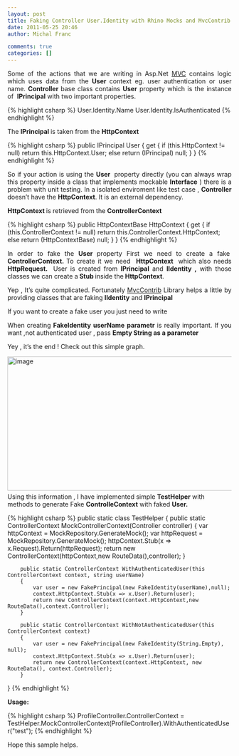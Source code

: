 ```yaml
---
layout: post
title: Faking Controller User.Identity with Rhino Mocks and MvcContrib. Unit Tests in Asp.Net Mvc
date: 2011-05-25 20:46
author: Michal Franc

comments: true
categories: []
---
```

<p align="justify">Some of the actions that we are writing in Asp.Net <a href="http://www.asp.net/mvc">MVC</a> contains logic which uses data from the <strong>User </strong>context eg. user authentication or user name. <strong>Controller </strong>base class contains <strong>User</strong> property which is the instance of  <strong>IPrincipal</strong> with two important properties.</p>


{% highlight csharp %}
User.Identity.Name
User.Identity.IsAuthenticated
{% endhighlight %}

<p align="justify">The <strong>IPrincipal </strong>is taken from the <strong>HttpContext</strong></p>


{% highlight csharp %}
    public IPrincipal User
    {
      get
      {
        if (this.HttpContext != null)
          return this.HttpContext.User;
        else
          return (IPrincipal) null;
      }
    }
{% endhighlight %}

<p align="justify">So if your action is using the <strong>User  </strong>property directly (you can always wrap this property inside a class that implements mockable <strong>Interface</strong> ) there is a problem with unit testing. In a isolated enviroment like test case , <strong>Controller</strong> doesn’t have the <strong>HttpContext</strong>. It is an external dependency.</p>
<p align="justify"><strong>HttpContext </strong>is retrieved from the <strong>ControllerContext</strong></p>


{% highlight csharp %}
    public HttpContextBase HttpContext
    {
      get
      {
        if (this.ControllerContext != null)
          return this.ControllerContext.HttpContext;
        else
          return (HttpContextBase) null;
      }
    }
{% endhighlight %}

<p align="justify">In order to fake the <strong>User </strong>property First we need to create a fake  <strong>ControllerContext. </strong>To create it we need  <strong>HttpContext  </strong>which also needs <strong>HttpRequest. </strong><strong> </strong>User is created from <strong>IPrincipal</strong> and <strong>IIdentity ,</strong> with those classes we can create a<strong> Stub </strong>inside the<strong> HttpContext</strong>.</p>
<p align="justify">Yep , It’s quite complicated. Fortunately <a href="http://mvccontrib.codeplex.com/">MvcContrib</a> Library helps a little by providing classes that are faking <strong>IIdentity</strong> and <strong>IPrincipal</strong></p>
<p align="justify">If you want to create a fake user you just need to write</p>

<p align="justify">When creating <strong>FakeIdentity</strong> <strong>userName</strong> <strong>parametr</strong> is really important. If you want ,not authenticated user , pass <strong>Empty String as a parameter</strong></p>

<p align="justify"></p>
<p align="justify">Yey , it’s the end ! Check out this simple graph.</p>
<p align="justify"><a href="http://lammichalfranc.files.wordpress.com/2011/05/image.png"><img style="background-image: none; padding-left: 0; padding-right: 0; display: inline; float: left; padding-top: 0; border-width: 0; margin: 0 0 5px;" title="image" src="http://lammichalfranc.files.wordpress.com/2011/05/image_thumb.png" alt="image" width="565" height="301" align="left" border="0" /></a></p>


<p>Using this information , I have implemented simple <strong>TestHelper</strong> with methods to generate Fake <strong>ControlleContext</strong> with faked <strong>User.</strong></p>


{% highlight csharp %}
  public static class TestHelper
    {
        public static ControllerContext MockControllerContext(Controller controller)
        {
            var httpContext = MockRepository.GenerateMock<HttpContextBase>();
            var httpRequest = MockRepository.GenerateMock<HttpRequestBase>();
            httpContext.Stub(x => x.Request).Return(httpRequest);
            return new ControllerContext(httpContext,new RouteData(),controller);
        }

        public static ControllerContext WithAuthenticatedUser(this ControllerContext context, string userName)
        {
            var user = new FakePrincipal(new FakeIdentity(userName),null);
            context.HttpContext.Stub(x => x.User).Return(user);
            return new ControllerContext(context.HttpContext,new RouteData(),context.Controller);
        }

        public static ControllerContext WithNotAuthenticatedUser(this ControllerContext context)
        {
            var user = new FakePrincipal(new FakeIdentity(String.Empty), null);
            context.HttpContext.Stub(x => x.User).Return(user); 
            return new ControllerContext(context.HttpContext, new RouteData(), context.Controller);
        }
}
{% endhighlight %}

<p align="justify"><strong>Usage:</strong></p>


{% highlight csharp %}
ProfileController.ControllerContext =
TestHelper.MockControllerContext(ProfileController).WithAuthenticatedUser("test");
{% endhighlight %}

Hope this sample helps.
